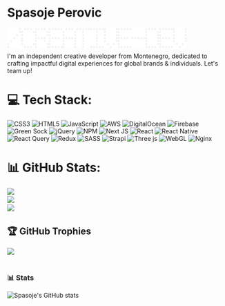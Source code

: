 # Spasoje Perovic

<img align="left" alt="/" width="32px"  src="./letters/SLASH.png"/>

<img align="left" alt="C" width="32px"  src="./letters/C.png"/>

<img align="left" alt="R" width="32px"  src="./letters/R.png"/>

<img align="left" alt="E" width="32px"  src="./letters/E.png"/>

<img align="left" alt="A" width="32px"  src="./letters/A.png"/>

<img align="left" alt="T" width="32px"  src="./letters/T.png"/>

<img align="left" alt="I" width="32px"  src="./letters/I.png"/>

<img align="left" alt="V" width="32px"  src="./letters/V.png"/>

<img align="left" alt="E" width="32px"  src="./letters/E.png"/>

<img align="left" alt="-" width="32px" src="./letters/HYPHEN.png"/>

<img align="left" alt="D" width="32px"  src="./letters/D.png"/>

<img align="left" alt="E" width="32px"  src="./letters/E.png"/>

<img align="left" alt="V" width="32px"  src="./letters/V.png"/>

<br />

#

I'm an independent creative developer from Montenegro, dedicated to crafting impactful digital experiences for global brands & individuals. Let's team up!

# 💻 Tech Stack:
![CSS3](https://img.shields.io/badge/css3-%231572B6.svg?style=for-the-badge&logo=css3&logoColor=white) ![HTML5](https://img.shields.io/badge/html5-%23E34F26.svg?style=for-the-badge&logo=html5&logoColor=white) ![JavaScript](https://img.shields.io/badge/javascript-%23323330.svg?style=for-the-badge&logo=javascript&logoColor=%23F7DF1E) ![AWS](https://img.shields.io/badge/AWS-%23FF9900.svg?style=for-the-badge&logo=amazon-aws&logoColor=white) ![DigitalOcean](https://img.shields.io/badge/DigitalOcean-%230167ff.svg?style=for-the-badge&logo=digitalOcean&logoColor=white) ![Firebase](https://img.shields.io/badge/firebase-%23039BE5.svg?style=for-the-badge&logo=firebase) ![Green Sock](https://img.shields.io/badge/green%20sock-88CE02?style=for-the-badge&logo=greensock&logoColor=white) ![jQuery](https://img.shields.io/badge/jquery-%230769AD.svg?style=for-the-badge&logo=jquery&logoColor=white) ![NPM](https://img.shields.io/badge/NPM-%23CB3837.svg?style=for-the-badge&logo=npm&logoColor=white) ![Next JS](https://img.shields.io/badge/Next-black?style=for-the-badge&logo=next.js&logoColor=white) ![React](https://img.shields.io/badge/react-%2320232a.svg?style=for-the-badge&logo=react&logoColor=%2361DAFB) ![React Native](https://img.shields.io/badge/react_native-%2320232a.svg?style=for-the-badge&logo=react&logoColor=%2361DAFB) ![React Query](https://img.shields.io/badge/-React%20Query-FF4154?style=for-the-badge&logo=react%20query&logoColor=white) ![Redux](https://img.shields.io/badge/redux-%23593d88.svg?style=for-the-badge&logo=redux&logoColor=white) ![SASS](https://img.shields.io/badge/SASS-hotpink.svg?style=for-the-badge&logo=SASS&logoColor=white) ![Strapi](https://img.shields.io/badge/strapi-%232E7EEA.svg?style=for-the-badge&logo=strapi&logoColor=white) ![Three js](https://img.shields.io/badge/threejs-black?style=for-the-badge&logo=three.js&logoColor=white) ![WebGL](https://img.shields.io/badge/WebGL-990000?logo=webgl&logoColor=white&style=for-the-badge) ![Nginx](https://img.shields.io/badge/nginx-%23009639.svg?style=for-the-badge&logo=nginx&logoColor=white)

# 📊 GitHub Stats:
![](https://github-readme-stats.vercel.app/api?username=SpasojeFR&theme=dark&hide_border=false&include_all_commits=true&count_private=true)<br/>
![](https://github-readme-streak-stats.herokuapp.com/?user=SpasojeFR&theme=dark&hide_border=false)<br/>
![](https://github-readme-stats.vercel.app/api/top-langs/?username=SpasojeFR&theme=dark&hide_border=false&include_all_commits=true&count_private=true&layout=compact)

## 🏆 GitHub Trophies
![](https://github-profile-trophy.vercel.app/?username=SpasojeFR&theme=dark&no-frame=true&no-bg=true&margin-w=4)


#

### 📊 Stats

![Spasoje's GitHub stats](https://github-readme-stats.vercel.app/api?username=SpasojeFR&show_icons=true&theme=gruvbox)

